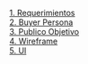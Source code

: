 <a href="1.-Requerimientos.pdf">1. Requerimientos</a>
<br>
<a href="2.-BuyerPersona.pdf">2. Buyer Persona</a>
<br>
<a href="3.-PublicoObjetivo.pdf">3. Publico Objetivo</a>
<br>
<a href="4.-Wireframe.jpg">4. Wireframe</a>
<br>
<a href="5.-UI.jpg">5. UI</a>
